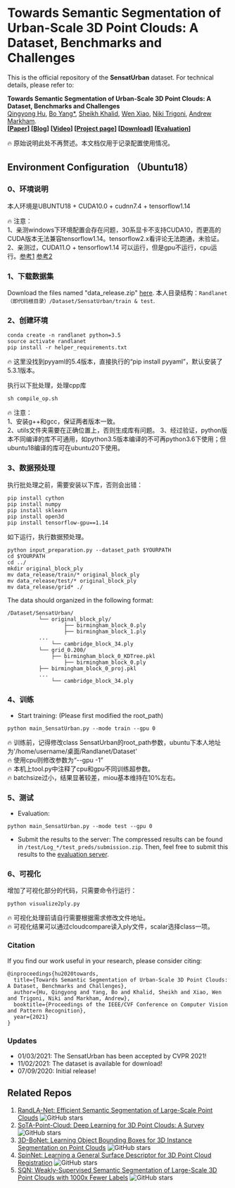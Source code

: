 
# Towards Semantic Segmentation of Urban-Scale 3D Point Clouds: A Dataset, Benchmarks and Challenges

This is the official repository of the **SensatUrban** dataset. For technical details, please refer to:

**Towards Semantic Segmentation of Urban-Scale 3D Point Clouds: A Dataset, Benchmarks and Challenges** <br />
[Qingyong Hu](https://qingyonghu.github.io/), [Bo Yang*](https://yang7879.github.io/), [Sheikh Khalid](https://uk.linkedin.com/in/fakharkhalid), 
[Wen Xiao](https://www.ncl.ac.uk/engineering/staff/profile/wenxiao.html), [Niki Trigoni](https://www.cs.ox.ac.uk/people/niki.trigoni/), [Andrew Markham](https://www.cs.ox.ac.uk/people/andrew.markham/). <br />
**[[Paper](http://arxiv.org/abs/2009.03137)] [[Blog](https://zhuanlan.zhihu.com/p/259208850)] [[Video](https://www.youtube.com/watch?v=IG0tTdqB3L8)] [[Project page](https://github.com/QingyongHu/SensatUrban)] [[Download](https://forms.gle/m4HJiqZxnq8rmjc8A)] 
[[Evaluation](https://competitions.codalab.org/competitions/31519#participate-submit_results)]** <br />

🔥 原始说明此处不再赘述。本文档仅用于记录配置使用情况。


## Environment Configuration （Ubuntu18）    

### 0、环境说明 ###
本人环境是UBUNTU18 + CUDA10.0 + cudnn7.4 + tensorflow1.14

🔥 注意：    
1、亲测windows下环境配置会存在问题，30系显卡不支持CUDA10，而更高的CUDA版本无法兼容tensorflow1.14。tensorflow2.x看评论无法跑通，未验证。    
2、亲测过，CUDA11.O + tensorflow1.14 可以运行，但是gpu不运行，cpu运行。[参考1](https://github.com/QingyongHu/SensatUrban/issues/13) [参考2](https://blog.csdn.net/caiguanhong/article/details/112184290)    

### 1、下载数据集 ###
Download the files named "data_release.zip" [here](https://forms.gle/m4HJiqZxnq8rmjc8A). 
本人目录结构：`Randlanet（即代码根目录）/Dataset/SensatUrban/train & test`.

### 2、创建环境 ###
```
conda create -n randlanet python=3.5
source activate randlanet
pip install -r helper_requirements.txt
```
🔥 这里没找到pyyaml的5.4版本，直接执行的“pip install pyyaml”，默认安装了5.3.1版本。  

执行以下批处理，处理cpp库
```
sh compile_op.sh
```
🔥 注意：    
1、安装g++和gcc，保证两者版本一致。    
2、utils文件夹需要在正确位置上，否则生成库有问题。
3、经过验证，python版本不同编译的库不可通用，如python3.5版本编译的不可再python3.6下使用；但ubuntu18编译的库可在ubuntu20下使用。
### 3、数据预处理 ###
执行批处理之前，需要安装以下库，否则会出错：  
```
pip install cython
pip install numpy
pip install sklearn
pip install open3d
pip install tensorflow-gpu==1.14
```
如下运行，执行数据预处理。
```
python input_preparation.py --dataset_path $YOURPATH
cd $YOURPATH
cd ../
mkdir original_block_ply
mv data_release/train/* original_block_ply
mv data_release/test/* original_block_ply
mv data_release/grid* ./
```
 
The data should organized in the following format:
```
/Dataset/SensatUrban/
          └── original_block_ply/
                  ├── birmingham_block_0.ply
                  ├── birmingham_block_1.ply 
		  ...
	    	  └── cambridge_block_34.ply 
          └── grid_0.200/
	     	  ├── birmingham_block_0_KDTree.pkl
                  ├── birmingham_block_0.ply
		  ├── birmingham_block_0_proj.pkl 
		  ...
	    	  └── cambridge_block_34.ply 
```
### 4、训练 ###
- Start training: (Please first modified the root_path)
```
python main_SensatUrban.py --mode train --gpu 0 
```
🔥 训练前，记得修改class SensatUrban的root_path参数，ubuntu下本人地址为'/home/username/桌面/Randlanet/Dataset'    
🔥 使用cpu则修改参数为“--gpu -1”    
🔥 本机上tool.py中注释了cpu和gpu不同训练超参数。    
🔥 batchsize过小，结果显著较差，miou基本维持在10%左右。

### 5、测试 ###
- Evaluation:
```
python main_SensatUrban.py --mode test --gpu 0 
```
- Submit the results to the server:
The compressed results can be found in `/test/Log_*/test_preds/submission.zip`. Then, feel free to submit this results to the 
[evaluation server](https://competitions.codalab.org/competitions/31519#participate-submit_results). 

### 6、可视化 ###
增加了可视化部分的代码，只需要命令行运行：
```
python visualize2ply.py
```
🔥 可视化处理前请自行需要根据需求修改文件地址。    
🔥 可视化结果可以通过cloudcompare读入ply文件，scalar选择class一项。

### Citation
If you find our work useful in your research, please consider citing:

	@inproceedings{hu2020towards,
	  title={Towards Semantic Segmentation of Urban-Scale 3D Point Clouds: A Dataset, Benchmarks and Challenges},
	  author={Hu, Qingyong and Yang, Bo and Khalid, Sheikh and Xiao, Wen and Trigoni, Niki and Markham, Andrew},
      booktitle={Proceedings of the IEEE/CVF Conference on Computer Vision and Pattern Recognition},
	  year={2021}
	}


### Updates
* 01/03/2021: The SensatUrban has been accepted by CVPR 2021!
* 11/02/2021: The dataset is available for download!
* 07/09/2020: Initial release!


## Related Repos
1. [RandLA-Net: Efficient Semantic Segmentation of Large-Scale Point Clouds](https://github.com/QingyongHu/RandLA-Net) ![GitHub stars](https://img.shields.io/github/stars/QingyongHu/RandLA-Net.svg?style=flat&label=Star)
2. [SoTA-Point-Cloud: Deep Learning for 3D Point Clouds: A Survey](https://github.com/QingyongHu/SoTA-Point-Cloud) ![GitHub stars](https://img.shields.io/github/stars/QingyongHu/SoTA-Point-Cloud.svg?style=flat&label=Star)
3. [3D-BoNet: Learning Object Bounding Boxes for 3D Instance Segmentation on Point Clouds](https://github.com/Yang7879/3D-BoNet) ![GitHub stars](https://img.shields.io/github/stars/Yang7879/3D-BoNet.svg?style=flat&label=Star)
4. [SpinNet: Learning a General Surface Descriptor for 3D Point Cloud Registration](https://github.com/QingyongHu/SpinNet) ![GitHub stars](https://img.shields.io/github/stars/QingyongHu/SpinNet.svg?style=flat&label=Star)
5. [SQN: Weakly-Supervised Semantic Segmentation of Large-Scale 3D Point Clouds with 1000x Fewer Labels](https://github.com/QingyongHu/SQN) ![GitHub stars](https://img.shields.io/github/stars/QingyongHu/SQN.svg?style=flat&label=Star)



